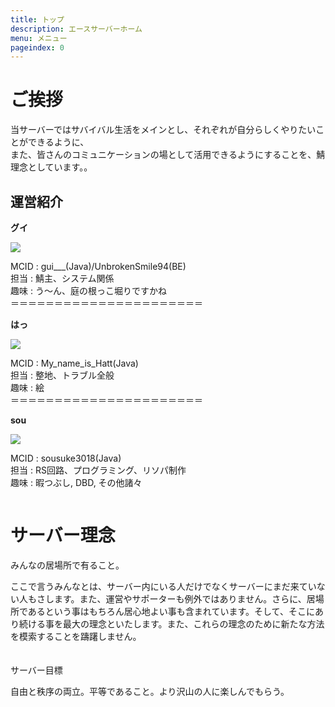 ```yaml
---
title: トップ
description: エースサーバーホーム
menu: メニュー
pageindex: 0
---
```

# ご挨拶

当サーバーではサバイバル生活をメインとし、それぞれが自分らしくやりたいことができるように、\
また、皆さんのコミュニケーションの場として活用できるようにすることを、鯖理念としています。。

## 運営紹介

**グイ**

![](/img/gui.png)

MCID : gui___(Java)/UnbrokenSmile94(BE)\
担当 : 鯖主、システム関係\
趣味 : う～ん、庭の根っこ堀りですかね\
＝＝＝＝＝＝＝＝＝＝＝＝＝＝＝＝＝＝＝＝＝＝

**はっ**

![](/img/hatt.png)

MCID : My_name_is_Hatt(Java)\
担当 : 整地、トラブル全般\
趣味 : 絵\
＝＝＝＝＝＝＝＝＝＝＝＝＝＝＝＝＝＝＝＝＝＝

**sou**

![](/img/sousuke.png)

MCID : sousuke3018(Java)\
担当 : RS回路、プログラミング、リソパ制作\
趣味 : 暇つぶし, DBD, その他諸々

![]()

# サーバー理念

みんなの居場所で有ること。

ここで言うみんなとは、サーバー内にいる人だけでなくサーバーにまだ来ていない人もさします。また、運営やサポーターも例外ではありません。さらに、居場所であるという事はもちろん居心地よい事も含まれています。そして、そこにあり続ける事を最大の理念といたします。また、これらの理念のために新たな方法を模索することを躊躇しません。\
\
\
サーバー目標



自由と秩序の両立。平等であること。より沢山の人に楽しんでもらう。